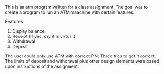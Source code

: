 This is an atm program written for a class assignment. The goal was to create a program to run an ATM maachine with certain features. 

Features: 
1. Display balance
2. Receipt (If yes, say it is virtual.)
3. Withdrawal
4. Deposit

The user could only use ATM with correct PIN. Three tries to get it correct. The limits of deposit and withdrawal plus other design elements were based upon instructions of the assignment.
